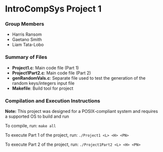 # IntroCompSys Project 1

### Group Members
- Harris Ransom
- Gaetano Smith
- Liam Tata-Lobo

### Summary of Files
- **Project1.c**: Main code file (Part 1)
- **Project1Part2.c**: Main code file (Part 2)
- **genRandomVals.c**: Separate file used to test the generation of the random keys/integers input file
- **Makefile**: Build tool for project

### Compilation and Execution Instructions
**Note:** This project was designed for a POSIX-compliant system and requires a supported OS to build and run

To compile, run:
`make all`

To execute Part 1 of the project, run:
`./Project1 <L> <H> <PN>`

To execute Part 2 of the project, run:
`./Project1Part2 <L> <H> <PN>`
